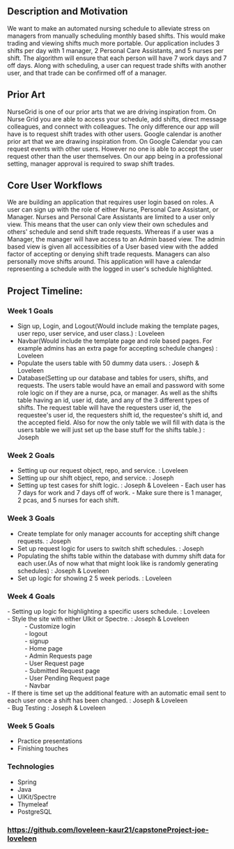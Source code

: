 ## Description and Motivation
We want to make an automated nursing schedule to alleviate stress on managers from manually scheduling monthly based shifts. This would make trading and viewing shifts
much more portable. Our application includes 3 shifts per day with 1 manager, 2 Personal Care Assistants, and 5 nurses per shift. The algorithm will ensure that each person will 
have 7 work days and 7 off days. Along with scheduling, a user can request trade shifts with another user, and that trade can be confirmed off of a manager. 


## Prior Art
NurseGrid is one of our prior arts that we are driving inspiration from. On Nurse Grid you are able to access your schedule, add shifts, direct message colleagues,
and connect with colleagues. The only difference our app will have is to request shift trades with other users. Google calendar is another prior art that we are 
drawing inspiration from. On Google Calendar you can request events with other users. However no one is able to accept the user request other than the user themselves.
On our app being in a professional setting, manager approval is required to swap shift trades.


## Core User Workflows
We are building an application that requires user login based on roles. A user can sign up with the role of either Nurse, Personal Care Assistant, or Manager. 
Nurses and Personal Care Assistants are limited to a user only view. This means that the user can only view their own schedules and others' schedule and send shift trade
requests. Whereas if a user was a Manager, the manager will have access to an Admin based view. The admin based view is given all accessibities of a User based view
with the added factor of accepting or denying shift trade requests. Managers can also personally move shifts around. This application will have a calendar representing
a schedule with the logged in user's schedule highlighted. 


## Project Timeline:

### Week 1 Goals
- Sign up, Login, and Logout(Would include making the template pages, user repo, user service, and user class.) : Loveleen
- Navbar(Would include the template page and role based pages. For example admins has an extra page for accepting schedule changes) : Loveleen
- Populate the users table with 50 dummy data users. : Joseph & Loveleen
- Database(Setting up our database and tables for users, shifts, and requests. The users table would have an email and 
  password with some role logic on if they are a nurse, pca, or manager. As well as the shifts table having an id, user id, date, and any of the 3 
  different types of shifts. The request table will have the requesters user id, the requestee's user id, the requesters shift id, the requestee's shift id, and the accepted field. 
  Also for now the only table we will fill with data is the users table we will just set up the base stuff for the shifts table.) : Joseph
  

### Week 2 Goals
- Setting up our request object, repo, and service. : Loveleen
- Setting up our shift object, repo, and service. : Joseph
- Setting up test cases for shift logic. : Joseph & Loveleen 
      - Each user has 7 days for work and 7 days off of work.
      - Make sure there is 1 manager, 2 pcas, and 5 nurses for each shift.
  

### Week 3 Goals
- Create template for only manager accounts for accepting shift change requests. : Joseph
- Set up request logic for users to switch shift schedules. : Joseph
- Populating the shifts table within the database with dummy shift data for each user.(As of now what that might look like is randomly generating schedules)
  : Joseph & Loveleen
- Set up logic for showing 2 5 week periods. : Loveleen


### Week 4 Goals
<dl>
  <dt> - Setting up logic for highlighting a specific users schedule. : Loveleen
  <dt> - Style the site with either UIkit or Spectre. : Joseph & Loveleen
      <dd> - Customize login
     <dd> - logout
     <dd> - signup
     <dd> - Home page
     <dd> - Admin Requests page
     <dd> - User Request page
     <dd> - Submitted Request page
     <dd> - User Pending Request page
      <dd> - Navbar     
  <dt> - If there is time set up the additional feature with an automatic email sent to each user once a shift has been changed. : Joseph & Loveleen
  <dt> - Bug Testing : Joseph & Loveleen
    </dl>


### Week 5 Goals
- Practice presentations
- Finishing touches


### Technologies
- Spring
- Java
- UIKit/Spectre
- Thymeleaf
- PostgreSQL
### https://github.com/loveleen-kaur21/capstoneProject-joe-loveleen
